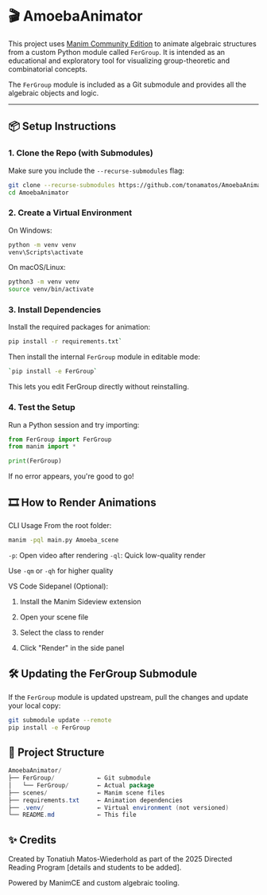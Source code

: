 # 🎬 AmoebaAnimator

This project uses [Manim Community Edition](https://docs.manim.community/) to animate algebraic structures from a custom Python module called `FerGroup`. It is intended as an educational and exploratory tool for visualizing group-theoretic and combinatorial concepts.

The `FerGroup` module is included as a Git submodule and provides all the algebraic objects and logic.

---

## 📦 Setup Instructions

### 1. Clone the Repo (with Submodules)

Make sure you include the `--recurse-submodules` flag:

```bash
git clone --recurse-submodules https://github.com/tonamatos/AmoebaAnimator.git
cd AmoebaAnimator
```

### 2. Create a Virtual Environment

On Windows:
```bash
python -m venv venv
venv\Scripts\activate
```

On macOS/Linux:
```bash
python3 -m venv venv
source venv/bin/activate
```

### 3. Install Dependencies

Install the required packages for animation:

```bash
pip install -r requirements.txt`
```

Then install the internal `FerGroup` module in editable mode:

```bash
`pip install -e FerGroup`
```

This lets you edit FerGroup directly without reinstalling.

### 4. Test the Setup
Run a Python session and try importing:

```python
from FerGroup import FerGroup
from manim import *

print(FerGroup)
```

If no error appears, you're good to go!

## 🎞️ How to Render Animations

CLI Usage
From the root folder:

```bash
manim -pql main.py Amoeba_scene
```

`-p`: Open video after rendering
`-ql`: Quick low-quality render

Use `-qm` or `-qh` for higher quality

VS Code Sidepanel (Optional):
1. Install the Manim Sideview extension

2. Open your scene file

3. Select the class to render

4. Click "Render" in the side panel

## 🛠 Updating the FerGroup Submodule

If the `FerGroup` module is updated upstream, pull the changes and update your local copy:

```bash
git submodule update --remote
pip install -e FerGroup
```

## 📁 Project Structure

```java
AmoebaAnimator/
├── FerGroup/            ← Git submodule
│   └── FerGroup/        ← Actual package
├── scenes/              ← Manim scene files
├── requirements.txt     ← Animation dependencies
├── .venv/               ← Virtual environment (not versioned)
└── README.md            ← This file
```

## ✨ Credits
Created by Tonatiuh Matos-Wiederhold as part of the 2025 Directed Reading Program [details and students to be added].

Powered by ManimCE and custom algebraic tooling.
